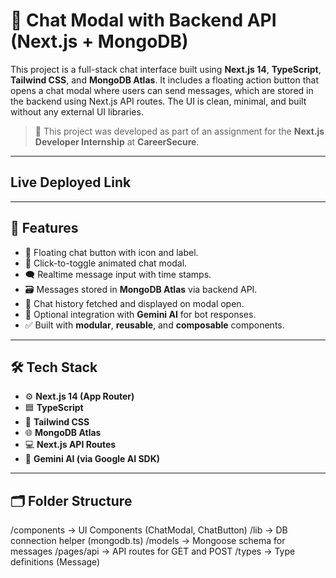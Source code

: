 # 💬 Chat Modal with Backend API (Next.js + MongoDB)

This project is a full-stack chat interface built using **Next.js 14**, **TypeScript**, **Tailwind CSS**, and **MongoDB Atlas**. It includes a floating action button that opens a chat modal where users can send messages, which are stored in the backend using Next.js API routes. The UI is clean, minimal, and built without any external UI libraries.

> 🔧 This project was developed as part of an assignment for the **Next.js Developer Internship** at **CareerSecure**.

---

## Live Deployed Link



---

## 🚀 Features

- 💬 Floating chat button with icon and label.
- 📩 Click-to-toggle animated chat modal.
- 🗨️ Realtime message input with time stamps.
- 🗃️ Messages stored in **MongoDB Atlas** via backend API.
- 🔁 Chat history fetched and displayed on modal open.
- 🔄 Optional integration with **Gemini AI** for bot responses.
- ✅ Built with **modular**, **reusable**, and **composable** components.

---

## 🛠️ Tech Stack

- ⚙️ **Next.js 14 (App Router)**
- 🟦 **TypeScript**
- 🎨 **Tailwind CSS**
- 🌐 **MongoDB Atlas**
- 💻 **Next.js API Routes**
- 🧠 **Gemini AI (via Google AI SDK)**

---

## 🗂️ Folder Structure

/components → UI Components (ChatModal, ChatButton)
/lib → DB connection helper (mongodb.ts)
/models → Mongoose schema for messages
/pages/api → API routes for GET and POST
/types → Type definitions (Message)





